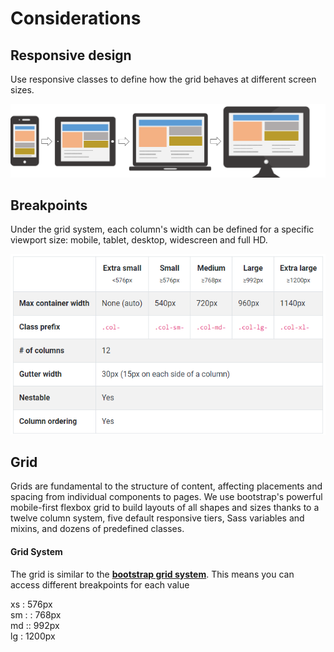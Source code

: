 # Considerations

## Responsive design

Use responsive classes to define how the grid behaves at different screen sizes.

![](../.gitbook/assets/image%20%2842%29.png)

## Breakpoints

Under the grid system, each column's width can be defined for a specific viewport size: mobile, tablet, desktop, widescreen and full HD.

![](../.gitbook/assets/image%20%2825%29.png)

## Grid

Grids are fundamental to the structure of content, affecting placements and spacing from individual components to pages. We use bootstrap's powerful mobile-first flexbox grid to build layouts of all shapes and sizes thanks to a twelve column system, five default responsive tiers, Sass variables and mixins, and dozens of predefined classes.

#### Grid System

The grid is similar to the [**bootstrap grid system**](https://getbootstrap.com/docs/4.0/layout/grid/). This means you can access different breakpoints for each value

xs : 576px  
sm : : 768px  
md :: 992px  
lg : 1200px

